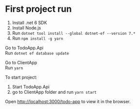 # First project run

1. Install .net 6 SDK
2. Install Node.js
3. Run `dotnet tool install --global dotnet-ef --version 7.*`
4. Run `npm install -g yarn`

Go to TodoApp.Api\
Run `dotnet ef database update`

Go to ClientApp\
Run `yarn`

To start project:
1. Start TodoApp.Api
2. go to ClientApp folder and run `yarn start`

Open [http://localhost:3000/todo-app](http://localhost:3000/todo-app) to view it in the browser.
